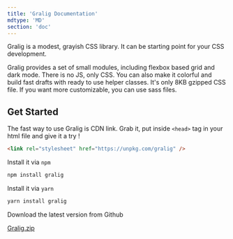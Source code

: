 ```yaml
---
title: 'Gralig Documentation'
mdtype: 'MD'
section: 'doc'
---
```


Gralig is a modest, grayish CSS library. It can be starting point for your CSS development.

Gralig provides a set of small modules, including flexbox based grid and dark mode. There is no JS, only CSS. You can also make it colorful and build fast drafts with ready to use helper classes. It's only 8KB gzipped CSS file. If you want more customizable, you can use sass files.

## Get Started

The fast way to use Gralig is CDN link. Grab it, put inside `<head>` tag in your html file and give it a try !

```html
<link rel="stylesheet" href="https://unpkg.com/gralig" />
```

Install it via `npm`

```bash
npm install gralig
```

Install it via `yarn`

```bash
yarn install gralig
```

Download the latest version from Github

[Gralig.zip](https://github.com/erenesto/gralig/releases/download/v0.2.0/gralig.zip 'Download Button')

